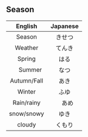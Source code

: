 ## Season

| English     | Japanese   |
|:-----------:|:---------:|
| Season 　   | きせつ　　 |
| Weather     | てんき　　 |
| Spring      | はる　　　 |
| 　 Summer   | なつ　 　  |
| Autumn/Fall | あき 　　  |
| Winter      | ふゆ 　    |
| Rain/rainy  | 　あめ 　  |
| snow/snowy  | ゆき       |
| cloudy 　   | くもり 　  |
